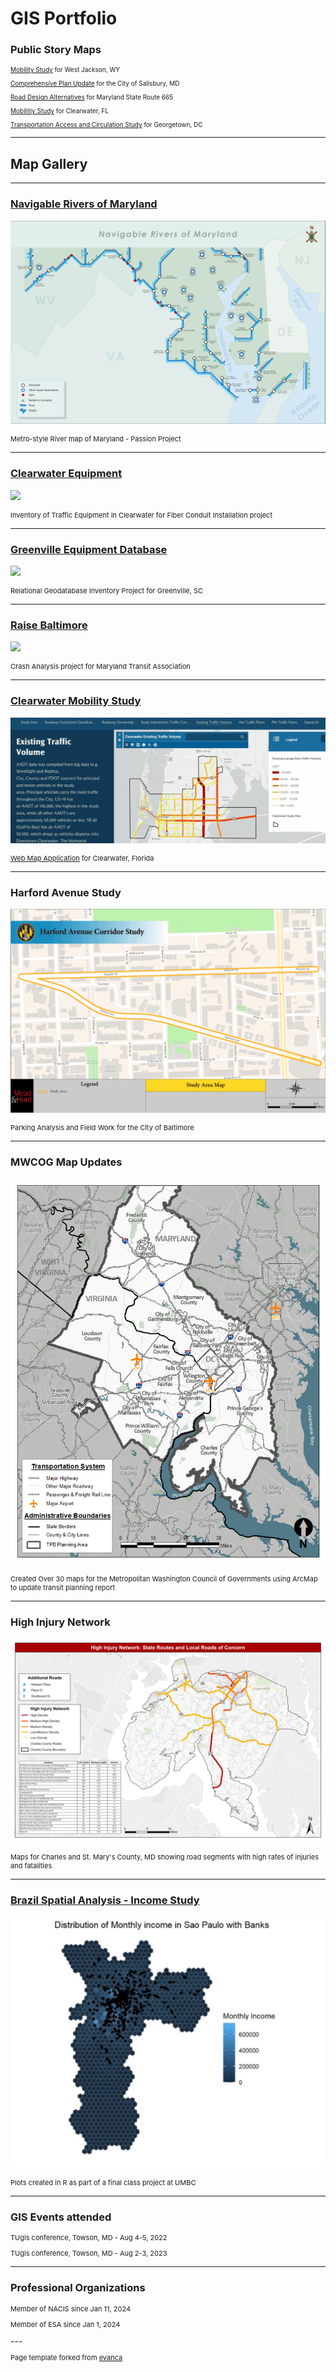 # GIS Portfolio


### Public Story Maps
<p style="font-size:10px"> <a href="https://storymaps.arcgis.com/stories/e9ea44b8bfa14ade80274ed84efabfc9">Mobility Study</a> for West Jackson, WY</p>
<p style="font-size:10px"> <a href="https://storymaps.arcgis.com/stories/60c0760d14274fe8bcd0b9be25dad706">Comprehensive Plan Update</a> for the City of Salisbury, MD</p>
<p style="font-size:10px"> <a href="https://storymaps.arcgis.com/stories/c280f30675494022bf0f7a511e98a9ea">Road Design Alternatives</a> for Maryland State Route 665</p>
<p style="font-size:10px"> <a href="https://storymaps.arcgis.com/stories/edb73bf91e904ed2a7bca50f06425b48">Mobilitiy Study</a> for Clearwater, FL</p>
<p style="font-size:10px"> <a href="https://storymaps.arcgis.com/stories/cb41e5736e2849c997759b5c34224502">Transportation Access and Circulation Study</a> for Georgetown, DC</p>

---
## Map Gallery

---
### [Navigable Rivers of Maryland](/projects/MD_Rivers/index.md)
[<img src="/images/MarylandWaterTrails.png?raw=true"/>](/pdf/MarylandWaterTrails.pdf)
<p style="font-size:11px">Metro-style River map of Maryland - Passion Project </p> 


---
### [Clearwater Equipment](/projects/clearwater_equipment/index.md)
[<img src="/images/Clearwater_equipment_map.png?raw=true"/>](/pdf/equipment_map.pdf)
<p style="font-size:11px">Inventory of Traffic Equipment in Clearwater for Fiber Conduit Installation project </p> 

---
### [Greenville Equipment Database](/projects/Greenville/index.md)
[<img src="/images/Greenville_Database_Reupload.png?raw=true"/>](/pdf/Greenville_Merged.pdf)
<p style="font-size:11px">Relational Geodatabase Inventory Project for Greenville, SC</p>  
  
  
---
### [Raise Baltimore](/projects/raisebaltimore/index.md)
[<img src="/images/RaiseBalt_ShortGif.gif?raw=true"/>](/pdf/RaiseBaltimore_PDFmaps_compressed.pdf)
<p style="font-size:11px">Crash Analysis project for Maryland Transit Association</p> 


---
### [Clearwater Mobility Study](/projects/ClearwaterProject/index.md)
[<img src="/images/Clearwater_Gif.gif?raw=true"/>](/pdf/Headway_extraction.pdf)
<p style="font-size:11px"> <a href="https://storymaps.arcgis.com/stories/edb73bf91e904ed2a7bca50f06425b48">Web Map Application</a> for Clearwater, Florida</p>
  

---
### Harford Avenue Study
[<img src="/images/Harford_Gif.gif?raw=true"/>](/pdf/Harford_Merged.pdf)
<p style="font-size:11px">Parking Analysis and Field Work for the City of Baltimore</p> 


---
### MWCOG Map Updates
[<img src="/images/MWCOG_FreightPlan_Figure1_TPB.png?raw=true"/>](/pdf/MWCOG_Merged.pdf)
<p style="font-size:11px">Created Over 30 maps for the Metropolitan Washington Council of Governments using ArcMap to update transit planning report</p>

  
  
---
### High Injury Network
[<img src="/images/CharlesMarysGif.gif?raw=true"/>](/pdf/CharlesMarysMerged.pdf)
<p style="font-size:11px">Maps for Charles and St. Mary's County, MD showing road segments with high rates of injuries and fatalities</p>    
  
  
  
  
  
---
### [Brazil Spatial Analysis - Income Study](/pdf/486_final_text.pdf)
[<img src="/images/BrazilGif.gif?raw=true"/>](/pdf/final_proj.pdf)
<p style="font-size:11px">Plots created in R as part of a final class project at UMBC</p> 



---
### GIS Events attended
<p style="font-size:11px">TUgis conference, Towson, MD - Aug 4-5, 2022 </p>
<p style="font-size:11px">TUgis conference, Towson, MD - Aug 2-3, 2023 </p>


---
### Professional Organizations
<p style="font-size:11px">Member of NACIS since Jan 11, 2024 </p>
<p style="font-size:11px">Member of ESA since Jan 1, 2024 </p>
---


<p style="font-size:11px">Page template forked from <a href="https://github.com/evanca/quick-portfolio">evanca</a></p>
<!-- Remove above link if you don't want to attibute -->
